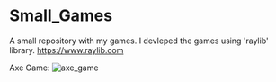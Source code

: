 # Small_Games
A small repository with my games.
I devleped the games using 'raylib' library.
https://www.raylib.com

Axe Game: 
![axe_game](https://user-images.githubusercontent.com/68872614/147860150-a36fdd8d-399d-4a8c-80e2-d359dac6a6fe.png)
